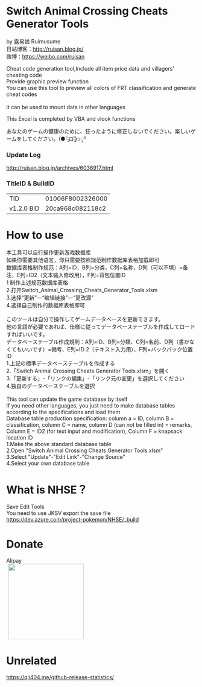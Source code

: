 # Switch Animal Crossing Cheats Generator Tools
by 露易娘 Ruimusume</br>
日站博客：http://ruisan.blog.jp/</br>
微博：https://weibo.com/ruisan</br>

Cheat code generation tool,Include all item price data and villagers' cheating code</br>
Provide graphic preview function</br>
You can use this tool to preview all colors of FRT classification and generate cheat codes</br>
</br>
It can be used to mount data in other languages</br>

This Excel is completed by VBA and vlook functions

あなたのゲームの健康のために、狂ったように修正しないでください。楽しいゲームをしてください。(● ˃̶͈̀ロ˂̶͈́)੭ꠥ⁾⁾

### Update Log
http://ruisan.blog.jp/archives/6036917.html

### TitleID & BuildID
  <table>
    <tr>
      <td>TID</td>
      <td>01006F8002326000</td>
    </tr>
      <td>v1.2.0 BID</td>
      <td>20ca968c082118c2</td>
    </tr>
  </table>

# How to use
本工具可以自行操作更新游戏数据库<br />
如果你需要其他语言，你只需要按照规范制作数据库表格加载即可<br />
数据库表格制作规范：A列=ID，B列=分类，C列=名称，D列（可以不填）=备注，E列=ID2（文本输入修改用），F列=背包位置ID<br />
1 制作上述规范数据库表格<br />
2.打开Switch_Animal_Crossing_Cheats_Generator_Tools.xlsm<br />
3.选择“更新”—“编辑链接”—“更改源”<br />
4.选择自己制作的数据库表格即可<br />
<br />
このツールは自分で操作してゲームデータベースを更新できます。<br />
他の言語が必要であれば、仕様に従ってデータベーステーブルを作成してロードすればいいです。<br />
データベーステーブル作成規則：A列=ID、B列=分類、C列=名前、D列（書かなくてもいいです）=備考、E列=ID 2（テキスト入力用）、F列=バックパック位置ID<br />
1.上記の標準データベーステーブルを作成する<br />
2.「Switch Animal Crossing Cheats Generator Tools.xlsm」を開く<br />
3.「更新する」-「リンクの編集」-「リンク元の変更」を選択してください<br />
4.独自のデータベーステーブルを選択<br />
<br />
This tool can update the game database by itself<br />
If you need other languages, you just need to make database tables according to the specifications and load them<br />
Database table production specification: column a = ID, column B = classification, column C = name, column D (can not be filled in) = remarks, Column E = ID2 (for text input and modification), Column F = knapsack location ID<br />
1.Make the above standard database table<br />
2.Open "Switch Animal Crossing Cheats Generator Tools.xlsm"<br />
3.Select "Update"-"Edit Link"-"Change Source"<br />
4.Select your own database table<br />

# What is NHSE？
Save Edit Tools<br>
You need to use JKSV export the save file<br>
https://dev.azure.com/project-pokemon/NHSE/_build

# Donate
Alipay</br>
<img  class="pict" hspace="5" border="0" height="200" width="200" src="https://livedoor.blogimg.jp/ruimusume/imgs/5/8/585cc192.jpg"></br>

# Unrelated
https://qii404.me/github-release-statistics/

